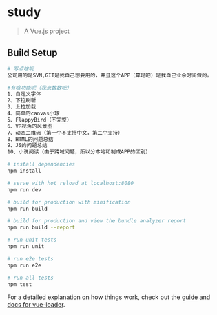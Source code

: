 # study

> A Vue.js project

## Build Setup

``` bash
# 写点啥呢
公司用的是SVN,GIT是我自己想要用的，并且这个APP（算是吧）是我自己业余时间做的。

#有啥功能呢（我来数数吧）
1、自定义字体
2、下拉刷新
3、上拉加载
4、简单的canvas小球
5、FlappyBird（不完整）
6、VR视角的风景图
7、动态二维码（第一个不支持中文，第二个支持）
8、HTML的问题总结
9、JS的问题总结
10、小说阅读（由于跨域问题，所以分本地和制成APP的区别）

# install dependencies
npm install

# serve with hot reload at localhost:8080
npm run dev

# build for production with minification
npm run build

# build for production and view the bundle analyzer report
npm run build --report

# run unit tests
npm run unit

# run e2e tests
npm run e2e

# run all tests
npm test
```

For a detailed explanation on how things work, check out the [guide](http://vuejs-templates.github.io/webpack/) and [docs for vue-loader](http://vuejs.github.io/vue-loader).

